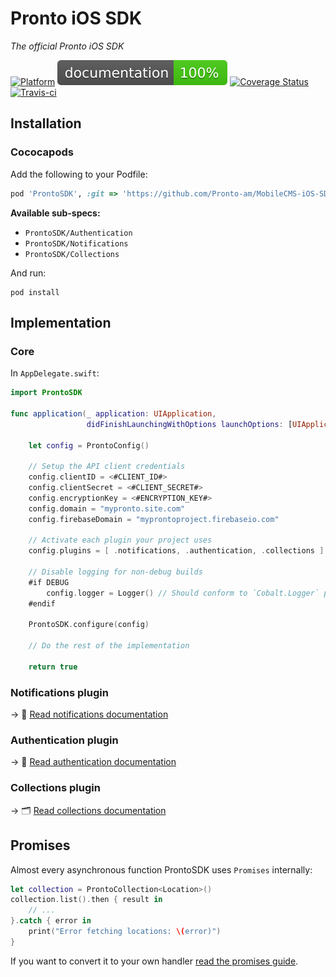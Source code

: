 # Pronto iOS SDK

_The official Pronto iOS SDK_

[![Platform](https://img.shields.io/badge/platform-iOS-lightgrey.svg)](http://cocoadocs.org/docsets/Natrium) 
[![Documented](documentation/badge.svg)](documentation/index.html)
[![Coverage Status](https://codecov.io/gh/pronto-am/MobileCMS-iOS-SDK/branch/master/graph/badge.svg)](https://codecov.io/gh/pronto-am/MobileCMS-iOS-SDK)
[![Travis-ci](https://travis-ci.org/Pronto-am/MobileCMS-iOS-SDK.svg?branch=master)](https://travis-ci.org/Pronto-am/MobileCMS-iOS-SDK)

## Installation

### Cococapods

Add the following to your Podfile:

```ruby
pod 'ProntoSDK', :git => 'https://github.com/Pronto-am/MobileCMS-iOS-SDK.git'
```

**Available sub-specs:**

- `ProntoSDK/Authentication`
- `ProntoSDK/Notifications`
- `ProntoSDK/Collections`

And run:

```shell
pod install
```

## Implementation

### Core

In `AppDelegate.swift`:

```swift
import ProntoSDK

func application(_ application: UIApplication,
                 didFinishLaunchingWithOptions launchOptions: [UIApplicationLaunchOptionsKey: Any]?) -> Bool {

    let config = ProntoConfig()
    
    // Setup the API client credentials
    config.clientID = <#CLIENT_ID#>
    config.clientSecret = <#CLIENT_SECRET#>
    config.encryptionKey = <#ENCRYPTION_KEY#>    
    config.domain = "mypronto.site.com"
    config.firebaseDomain = "myprontoproject.firebaseio.com"
    
    // Activate each plugin your project uses
    config.plugins = [ .notifications, .authentication, .collections ]
    
    // Disable logging for non-debug builds
    #if DEBUG
        config.logger = Logger() // Should conform to `Cobalt.Logger` protocol
    #endif
    
    ProntoSDK.configure(config)
    
    // Do the rest of the implementation
    
    return true
```

### Notifications plugin

 → 📯  [Read notifications documentation](docs/NOTIFICATIONS.md)

### Authentication plugin

 → 🔐 [Read authentication documentation](docs/AUTHENTICATION.md)

### Collections plugin

 → 🗂 [Read collections documentation](docs/COLLECTIONS.md)

## Promises

Almost every asynchronous function ProntoSDK uses `Promises` internally:

```swift
let collection = ProntoCollection<Location>()
collection.list().then { result in
    // ...
}.catch { error in 
    print("Error fetching locations: \(error)")
}
```

If you want to convert it to your own handler [read the promises guide](docs/PROMISES.md).
